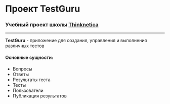 # Проект TestGuru
### Учебный проект школы <a href="https://thinknetica.com" target="_blank">Thinknetica</a></h2>
---
**TestGuru** - приложение для создания, управления и выполнения различных тестов

#### Основные сущности:
* Вопросы
* Ответы
* Результаты теста
* Тесты
* Пользователи
* Публикация результатов